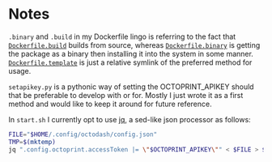 # Notes

`.binary` and `.build` in my Dockerfile lingo is referring to the fact that [`Dockerfile.build`](Dockerfile.build) builds from source, whereas [`Dockerfile.binary`](Dockerfile.binary) is getting the package as a binary then installing it into the system in some manner. [`Dockerfile.template`](Dockerfile.template) is just a relative symlink of the preferred method for usage.

`setapikey.py` is a pythonic way of setting the OCTOPRINT_APIKEY should that be preferable to develop with or for. Mostly I just wrote it as a first method and would like to keep it around for future reference.

In `start.sh` I currently opt to use [jq](https://stedolan.github.io/jq/), a sed-like json processor as follows:

```bash
FILE="$HOME/.config/octodash/config.json"
TMP=$(mktemp)
jq ".config.octoprint.accessToken |= \"$OCTOPRINT_APIKEY\"" < $FILE > $TMP && mv $TMP $FILE
```
